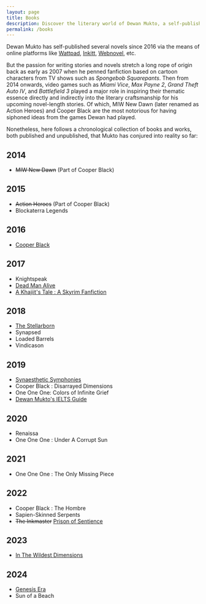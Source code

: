 ```yaml
---
layout: page
title: Books
description: Discover the literary world of Dewan Mukto, a self-published author whose passion for writing extends back to 2007. With over a dozen works to his name, Mukto's writing promises to captivate and transport you to new dimensions.
permalink: /books
---
```


Dewan Mukto has self-published several novels since 2016 via the means of online platforms like [Wattpad](https://wattpad.com/user/d1stil), [Inkitt](https://inkitt.com/dewanmukto), [Webnovel](https://www.webnovel.com/profile/4322246237), etc.

But the passion for writing stories and novels stretch a long rope of origin back as early as 2007 when he penned fanfiction based on cartoon characters from TV shows such as *Spongebob Squarepants*. Then from 2014 onwards, video games such as *Miami Vice*, *Max Payne 2*, *Grand Theft Auto IV*, and *Battlefield 3* played a major role in inspiring their thematic essence directly and indirectly into the literary craftsmanship for his upcoming novel-length stories. Of which, MIW New Dawn (later renamed as Action Heroes) and Cooper Black are the most notorious for having siphoned ideas from the games Dewan had played.

Nonetheless, here follows a chronological collection of books and works, both published and unpublished, that Mukto has conjured into reality so far:

2014
----

-   ~~MIW New Dawn~~ (Part of Cooper Black)

2015
----

- ~~Action Heroes~~ (Part of Cooper Black)
- Blockaterra Legends

2016
----

-   [Cooper Black](/books/cooper-black)

2017
----

-   Knightspeak
-   [Dead Man Alive](/books/dead-man-alive)
-   [A Khajiit's Tale : A Skyrim Fanfiction](https://play.google.com/store/books/details/Dewan_Mukto_A_Khajiit_s_Tale?id=yyGIEAAAQBAJ)

2018
----

-   [The Stellarborn](https://www.wattpad.com/story/128750411-the-stellarborn)
-   Synapsed
-   Loaded Barrels
-   Vindicason


2019
----

-   [Synaesthetic Symphonies](/books/syn-sym)
-   Cooper Black : Disarrayed Dimensions
-   One One One: Colors of Infinite Grief
-   [Dewan Mukto's IELTS Guide](/books/ielts-guide)

2020
----

-   Renaissa
-   One One One : Under A Corrupt Sun

2021
----

-   One One One : The Only Missing Piece

2022
----

-   Cooper Black : The Hombre
-   Sapien-Skinned Serpents
-   ~~The Inkmaster~~ [Prison of Sentience](https://www.webnovel.com/book/24195556306955805)

2023
----

-   [In The Wildest Dimensions](/books/itwd)

2024
----

- [Genesis Era](https://www.webnovel.com/book/genesis-era_28425689800238505)
- Sun of a Beach
